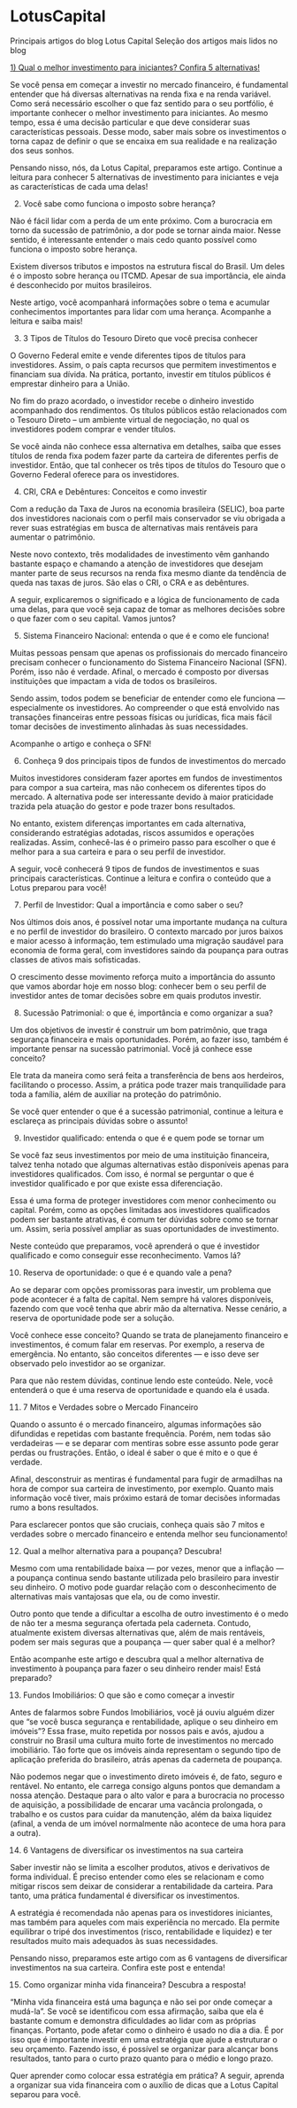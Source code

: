 # LotusCapital

Principais artigos do blog Lotus Capital
Seleção dos artigos mais lidos no blog

[1) Qual o melhor investimento para iniciantes? Confira 5 alternativas!](https://lotuscapitalbr.com/blog/qual-o-melhor-investimento-para-iniciantes/)

 
Se você pensa em começar a investir no mercado financeiro, é fundamental entender que há diversas alternativas na renda fixa e na renda variável. Como será necessário escolher o que faz sentido para o seu portfólio, é importante conhecer o melhor investimento para iniciantes.
Ao mesmo tempo, essa é uma decisão particular e que deve considerar suas características pessoais. Desse modo, saber mais sobre os investimentos o torna capaz de definir o que se encaixa em sua realidade e na realização dos seus sonhos.

Pensando nisso, nós, da Lotus Capital, preparamos este artigo. Continue a leitura para conhecer 5 alternativas de investimento para iniciantes e veja as características de cada uma delas!



2) Você sabe como funciona o imposto sobre herança?


Não é fácil lidar com a perda de um ente próximo. Com a burocracia em torno da sucessão de patrimônio, a dor pode se tornar ainda maior. Nesse sentido, é interessante entender o mais cedo quanto possível como funciona o imposto sobre herança.

Existem diversos tributos e impostos na estrutura fiscal do Brasil. Um deles é o imposto sobre herança ou ITCMD. Apesar de sua importância, ele ainda é desconhecido por muitos brasileiros.

Neste artigo, você acompanhará informações sobre o tema e acumular conhecimentos importantes para lidar com uma herança. Acompanhe a leitura e saiba mais!



3) 3 Tipos de Títulos do Tesouro Direto que você precisa conhecer


O Governo Federal emite e vende diferentes tipos de títulos para investidores. Assim, o país capta recursos que permitem investimentos e financiam sua dívida. Na prática, portanto, investir em títulos públicos é emprestar dinheiro para a União.

No fim do prazo acordado, o investidor recebe o dinheiro investido acompanhado dos rendimentos. Os títulos públicos estão relacionados com o Tesouro Direto – um ambiente virtual de negociação, no qual os investidores podem comprar e vender títulos.

Se você ainda não conhece essa alternativa em detalhes, saiba que esses títulos de renda fixa podem fazer parte da carteira de diferentes perfis de investidor. Então, que tal conhecer os três tipos de títulos do Tesouro que o Governo Federal oferece para os investidores.



4) CRI, CRA e Debêntures: Conceitos e como investir


Com a redução da Taxa de Juros na economia brasileira (SELIC), boa parte dos investidores nacionais com o perfil mais conservador se viu obrigada a rever suas estratégias em busca de alternativas mais rentáveis para aumentar o patrimônio.

Neste novo contexto, três modalidades de investimento vêm ganhando bastante espaço e chamando a atenção de investidores que desejam manter parte de seus recursos na renda fixa mesmo diante da tendência de queda nas taxas de juros. São elas o CRI, o CRA e as debêntures.

A seguir, explicaremos o significado e a lógica de funcionamento de cada uma delas, para que você seja capaz de tomar as melhores decisões sobre o que fazer com o seu capital. Vamos juntos?



5) Sistema Financeiro Nacional: entenda o que é e como ele funciona!


Muitas pessoas pensam que apenas os profissionais do mercado financeiro precisam conhecer o funcionamento do Sistema Financeiro Nacional (SFN). Porém, isso não é verdade. Afinal, o mercado é composto por diversas instituições que impactam a vida de todos os brasileiros.

Sendo assim, todos podem se beneficiar de entender como ele funciona — especialmente os investidores. Ao compreender o que está envolvido nas transações financeiras entre pessoas físicas ou jurídicas, fica mais fácil tomar decisões de investimento alinhadas às suas necessidades.

Acompanhe o artigo e conheça o SFN!



6) Conheça 9 dos principais tipos de fundos de investimentos do mercado


Muitos investidores consideram fazer aportes em fundos de investimentos para compor a sua carteira, mas não conhecem os diferentes tipos do mercado. A alternativa pode ser interessante devido à maior praticidade trazida pela atuação do gestor e pode trazer bons resultados.

No entanto, existem diferenças importantes em cada alternativa, considerando estratégias adotadas, riscos assumidos e operações realizadas. Assim, conhecê-las é o primeiro passo para escolher o que é melhor para a sua carteira e para o seu perfil de investidor.

A seguir, você conhecerá 9 tipos de fundos de investimentos e suas principais características. Continue a leitura e confira o conteúdo que a Lotus preparou para você!



7) Perfil de Investidor: Qual a importância e como saber o seu?


Nos últimos dois anos, é possível notar uma importante mudança na cultura e no perfil de investidor do brasileiro. O contexto marcado por juros baixos e maior acesso à informação, tem estimulado uma migração saudável para economia de forma geral, com investidores saindo da poupança para outras classes de ativos mais sofisticadas.

O crescimento desse movimento reforça muito a importância do assunto que vamos abordar hoje em nosso blog: conhecer bem o seu perfil de investidor antes de tomar decisões sobre em quais produtos investir.



8) Sucessão Patrimonial: o que é, importância e como organizar a sua?


Um dos objetivos de investir é construir um bom patrimônio, que traga segurança financeira e mais oportunidades. Porém, ao fazer isso, também é importante pensar na sucessão patrimonial. Você já conhece esse conceito?

Ele trata da maneira como será feita a transferência de bens aos herdeiros, facilitando o processo. Assim, a prática pode trazer mais tranquilidade para toda a família, além de auxiliar na proteção do patrimônio.

Se você quer entender o que é a sucessão patrimonial, continue a leitura e esclareça as principais dúvidas sobre o assunto!



9) Investidor qualificado: entenda o que é e quem pode se tornar um


Se você faz seus investimentos por meio de uma instituição financeira, talvez tenha notado que algumas alternativas estão disponíveis apenas para investidores qualificados. Com isso, é normal se perguntar o que é investidor qualificado e por que existe essa diferenciação.

Essa é uma forma de proteger investidores com menor conhecimento ou capital. Porém, como as opções limitadas aos investidores qualificados podem ser bastante atrativas, é comum ter dúvidas sobre como se tornar um. Assim, seria possível ampliar as suas oportunidades de investimento.

Neste conteúdo que preparamos, você aprenderá o que é investidor qualificado e como conseguir esse reconhecimento. Vamos lá?



10) Reserva de oportunidade: o que é e quando vale a pena?


Ao se deparar com opções promissoras para investir, um problema que pode acontecer é a falta de capital. Nem sempre há valores disponíveis, fazendo com que você tenha que abrir mão da alternativa. Nesse cenário, a reserva de oportunidade pode ser a solução.

Você conhece esse conceito? Quando se trata de planejamento financeiro e investimentos, é comum falar em reservas. Por exemplo, a reserva de emergência. No entanto, são conceitos diferentes — e isso deve ser observado pelo investidor ao se organizar.

Para que não restem dúvidas, continue lendo este conteúdo. Nele, você entenderá o que é uma reserva de oportunidade e quando ela é usada.



11) 7 Mitos e Verdades sobre o Mercado Financeiro


Quando o assunto é o mercado financeiro, algumas informações são difundidas e repetidas com bastante frequência. Porém, nem todas são verdadeiras — e se deparar com mentiras sobre esse assunto pode gerar perdas ou frustrações. Então, o ideal é saber o que é mito e o que é verdade.

Afinal, desconstruir as mentiras é fundamental para fugir de armadilhas na hora de compor sua carteira de investimento, por exemplo. Quanto mais informação você tiver, mais próximo estará de tomar decisões informadas rumo a bons resultados.

Para esclarecer pontos que são cruciais, conheça quais são 7 mitos e verdades sobre o mercado financeiro e entenda melhor seu funcionamento!



12) Qual a melhor alternativa para a poupança? Descubra!


Mesmo com uma rentabilidade baixa — por vezes, menor que a inflação — a poupança continua sendo bastante utilizada pelo brasileiro para investir seu dinheiro. O motivo pode guardar relação com o desconhecimento de alternativas mais vantajosas que ela, ou de como investir.

Outro ponto que tende a dificultar a escolha de outro investimento é o medo de não ter a mesma segurança ofertada pela caderneta. Contudo, atualmente existem diversas alternativas que, além de mais rentáveis, podem ser mais seguras que a poupança — quer saber qual é a melhor?

Então acompanhe este artigo e descubra qual a melhor alternativa de investimento à poupança para fazer o seu dinheiro render mais! Está preparado?



13) Fundos Imobiliários: O que são e como começar a investir


Antes de falarmos sobre Fundos Imobiliários, você já ouviu alguém dizer que “se você busca segurança e rentabilidade, aplique o seu dinheiro em imóveis”? Essa frase, muito repetida por nossos pais e avós, ajudou a construir no Brasil uma cultura muito forte de investimentos no mercado imobiliário. Tão forte que os imóveis ainda representam o segundo tipo de aplicação preferida do brasileiro, atrás apenas da caderneta de poupança.

Não podemos negar que o investimento direto imóveis é, de fato, seguro e rentável. No entanto, ele carrega consigo alguns pontos que demandam a nossa atenção. Destaque para o alto valor e para a burocracia no processo de aquisição, a possibilidade de encarar uma vacância prolongada, o trabalho e os custos para cuidar da manutenção, além da baixa liquidez (afinal, a venda de um imóvel normalmente não acontece de uma hora para a outra).



14) 6 Vantagens de diversificar os investimentos na sua carteira


Saber investir não se limita a escolher produtos, ativos e derivativos de forma individual. É preciso entender como eles se relacionam e como mitigar riscos sem deixar de considerar a rentabilidade da carteira. Para tanto, uma prática fundamental é diversificar os investimentos.

A estratégia é recomendada não apenas para os investidores iniciantes, mas também para aqueles com mais experiência no mercado. Ela permite equilibrar o tripé dos investimentos (risco, rentabilidade e liquidez) e ter resultados muito mais adequados às suas necessidades.

Pensando nisso, preparamos este artigo com as 6 vantagens de diversificar investimentos na sua carteira. Confira este post e entenda!



15) Como organizar minha vida financeira? Descubra a resposta!


“Minha vida financeira está uma bagunça e não sei por onde começar a mudá-la”. Se você se identificou com essa afirmação, saiba que ela é bastante comum e demonstra dificuldades ao lidar com as próprias finanças. Portanto, pode afetar como o dinheiro é usado no dia a dia.
É por isso que é importante investir em uma estratégia que ajude a estruturar o seu orçamento. Fazendo isso, é possível se organizar para alcançar bons resultados, tanto para o curto prazo quanto para o médio e longo prazo.

Quer aprender como colocar essa estratégia em prática? A seguir, aprenda a organizar sua vida financeira com o auxílio de dicas que a Lotus Capital separou para você.

